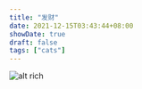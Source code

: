 ```yaml
---
title: "发财"
date: 2021-12-15T03:43:44+08:00
showDate: true
draft: false
tags: ["cats"]
---
```


![alt rich](/cats/rich/IMG_4357-min.jpg)